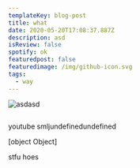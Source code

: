 ```yaml
---
templateKey: blog-post
title: what
date: 2020-05-20T17:08:37.887Z
description: asd
isReview: false
spotify: ok
featuredpost: false
featuredimage: /img/github-icon.svg
tags:
  - way
---
```

![asdasd]( "asdasd")

```

```

youtube smljundefinedundefined

[object Object]

stfu hoes
